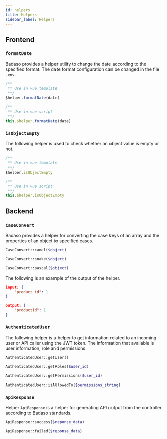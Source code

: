 ```yaml
---
id: helpers
title: Helpers
sidebar_label: Helpers
---
```


## Frontend

### ```formatDate```

Badaso provides a helper utility to change the date according to the specified format.
The date format configuration can be changed in the file ```.env```.

<!--DOCUSAURUS_CODE_TABS-->
<!--JavaScript-->
```js
/**
 ** Use in vue template
 **/
$helper.formatDate(date)

/**
 ** Use in vue script
 **/
this.$helper.formatDate(date)
```

<!--END_DOCUSAURUS_CODE_TABS-->

### ```isObjectEmpty```

The following helper is used to check whether an object value is empty or not.

<!--DOCUSAURUS_CODE_TABS-->
<!--JavaScript-->
```js
/**
 ** Use in vue template
 **/
$helper.isObjectEmpty

/**
 ** Use in vue script
 **/
this.$helper.isObjectEmpty
```

<!--END_DOCUSAURUS_CODE_TABS-->

## Backend

### ```CaseConvert```

Badaso provides a helper for converting the case keys of an array and the properties of an object to specified cases.

<!--DOCUSAURUS_CODE_TABS-->
<!--PHP-->
```PHP
CaseConvert::camel($object)
```

<!--END_DOCUSAURUS_CODE_TABS-->

<!--DOCUSAURUS_CODE_TABS-->
<!--PHP-->
```PHP
CaseConvert::snake($object)
```

<!--END_DOCUSAURUS_CODE_TABS-->

<!--DOCUSAURUS_CODE_TABS-->
<!--PHP-->
```PHP
CaseConvert::pascal($object)
```

<!--END_DOCUSAURUS_CODE_TABS-->

The following is an example of the output of the helper.

```json
input: {
    "product_id": 1
}

output: {
    "productId": 1
}
```

### ```AuthenticatedUser```

The following helper is a helper to get information related to an incoming user or API caller using the JWT token. The information that available is user information, role and permissions.

<!--DOCUSAURUS_CODE_TABS-->
<!--PHP-->
```PHP
AuthenticatedUser::getUser()
```

<!--END_DOCUSAURUS_CODE_TABS-->

<!--DOCUSAURUS_CODE_TABS-->
<!--PHP-->
```PHP
AuthenticatedUser::getRoles($user_id)
```

<!--END_DOCUSAURUS_CODE_TABS-->

<!--DOCUSAURUS_CODE_TABS-->
<!--PHP-->
```PHP
AuthenticatedUser::getPermissions($user_id)
```

<!--END_DOCUSAURUS_CODE_TABS-->

<!--DOCUSAURUS_CODE_TABS-->
<!--PHP-->
```PHP
AuthenticatedUser::isAllowedTo($permissions_string)
```

<!--END_DOCUSAURUS_CODE_TABS-->

### ```ApiResponse```

Helper ```ApiResponse``` is a helper for generating API output from the controller according to Badaso standards.

<!--DOCUSAURUS_CODE_TABS-->
<!--PHP-->
```PHP
ApiResponse::success($reponse_data)
```

<!--END_DOCUSAURUS_CODE_TABS-->

<!--DOCUSAURUS_CODE_TABS-->
<!--PHP-->
```PHP
ApiResponse::failed($reponse_data)
```

<!--END_DOCUSAURUS_CODE_TABS-->